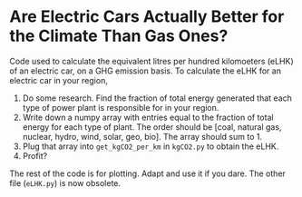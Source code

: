 # Are Electric Cars Actually Better for the Climate Than Gas Ones?
Code used to calculate the equivalent litres per hundred kilomoeters (eLHK) of an electric car, on a GHG emission basis.
To calculate the eLHK for an electric car in your region,

  1. Do some research. Find the fraction of total energy generated that each type of power plant is responsible for in your region.
  2. Write down a numpy array with entries equal to the fraction of total energy for each type of plant. The order should be [coal, natural gas, nuclear, hydro, wind, solar, geo, bio]. The array should sum to 1.
  3. Plug that array into `get_kgCO2_per_km` in `kgCO2.py` to obtain the eLHK.
  4. Profit?

The rest of the code is for plotting. Adapt and use it if you dare.
The other file (`eLHK.py`) is now obsolete.
